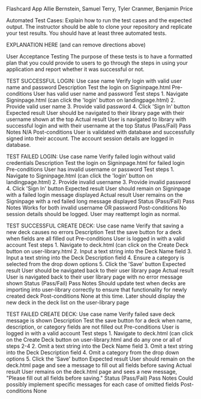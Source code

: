 Flashcard App
Allie Bernstein, Samuel Terry, Tyler Cranmer, Benjamin Price

Automated Test Cases: Explain how to run the test cases and the expected output. The instructor should be able to clone your repository and replicate your test results. You should have at least three automated tests.

EXPLANATION HERE (and can remove directions above)

User Acceptance Testing The purpose of these tests is to have a formatted plan that you could provide to users to go through the steps in using your application and report whether it was successful or not.

TEST SUCCESSFUL LOGIN:
  Use case name
      Verify login with valid user name and password
  Description
      Test the login on Signinpage.html
  Pre-conditions
      User has valid user name and password
  Test steps
      1. Navigate Signinpage.html (can click the 'login' button on landingpage.html)
      2. Provide valid user name
      3. Provide valid password
      4. Click 'Sign In' button
  Expected result
      User should be navigated to their library page with their username shown at the top
  Actual result
      User is navigated to library with successful login and with their username at the top
  Status (Pass/Fail)
      Pass
  Notes
      N/A
  Post-conditions
      User is validated with database and successfully signed into their account.
      The account session details are logged in database.

TEST FAILED LOGIN:
  Use case name
      Verify failed login without valid credentials
  Description
      Test the login on Signinpage.html for failed login
  Pre-conditions
    User has invalid username or password
  Test steps
    1. Navigate to Signinpage.html (can click the 'login' button on landingpage.html)
    2. Provide invalid username
    3. Provide invalid password
    4. Click 'Sign In' button
  Expected result
    User should remain on Signinpage with a failed login message displayed
  Actual result
    User remains on the Signinpage with a red failed long message displayed
  Status (Pass/Fail)
    Pass
  Notes
    Works for both invalid username OR password
  Post-conditions
    No session details should be logged.  User may reattempt login as normal.

TEST SUCCESSFUL CREATE DECK:
  Use case name
    Verify that saving a new deck causes no errors
  Description
    Test the save button for a deck when fields are all filled out
  Pre-conditions
    User is logged in with a valid account
  Test steps
    1. Navigate to deck.html (can click on the Create Deck button on user-library.html
    2. Input a text string into the Deck Name field
    3. Input a text string into the Deck Description field
    4. Ensure a category is selected from the drop down options
    5. Click the 'Save' button
  Expected result
    User should be navigated back to their user library page
  Actual result
    User is navigated back to their user library page with no error message shown
  Status (Pass/Fail)
    Pass
  Notes
    Should update test when decks are importing into user-library correctly to ensure that functionality for newly created deck
  Post-conditions
    None at this time.  Later should display the new deck in the deck list on the user-library page

TEST FAILED CREATE DECK:
  Use case name
    Verify failed save deck message is shown
  Description
    Test the save button for a deck when name, description, or category fields are not filled out
  Pre-conditions
    User is logged in with a valid account
  Test steps
    1. Navigate to deck.html (can click on the Create Deck button on user-library.html and do any one or all of steps 2-4
    2. Omit a text string into the Deck Name field
    3. Omit a text string into the Deck Description field
    4. Omit a category from the drop down options
    5. Click the 'Save' button
  Expected result
    User should remain on the deck.html page and see a message to fill out all fields before saving
  Actual result
    User remains on the deck.html page and sees a new message, "Please fill out all fields before saving."
  Status (Pass/Fail)
    Pass
  Notes
    Could possibly implement specific messages for each case of omitted fields
  Post-conditions
    None
